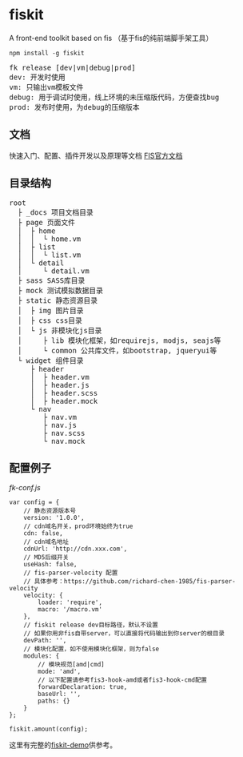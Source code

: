 # fiskit
A front-end toolkit based on fis （基于fis的纯前端脚手架工具）
```
npm install -g fiskit
```
<pre>
fk release [dev|vm|debug|prod]
dev: 开发时使用
vm: 只输出vm模板文件
debug: 用于调试时使用，线上环境的未压缩版代码，方便查找bug
prod: 发布时使用，为debug的压缩版本
</pre>

## 文档

快速入门、配置、插件开发以及原理等文档 [FIS官方文档](http://fis.baidu.com/fis3/docs/beginning/intro.html)


## 目录结构
<pre>
root
  ├ _docs 项目文档目录
  ├ page 页面文件
  │  ├ home
  │  │  └ home.vm
  │  ├ list
  │  │  └ list.vm
  │  └ detail
  │     └ detail.vm
  ├ sass SASS库目录
  ├ mock 测试模拟数据目录
  ├ static 静态资源目录
  │  ├ img 图片目录
  │  ├ css css目录
  │  └ js 非模块化js目录
  │     ├ lib 模块化框架，如requirejs, modjs, seajs等
  │     └ common 公共库文件，如bootstrap, jqueryui等
  └ widget 组件目录
     ├ header
     │  ├ header.vm
     │  ├ header.js
     │  ├ header.scss
     │  ├ header.mock
     └ nav
        ├ nav.vm
        ├ nav.js
        ├ nav.scss
        └ nav.mock
</pre>

## 配置例子

*fk-conf.js*

```
var config = {
	// 静态资源版本号
    version: '1.0.0',
    // cdn域名开关，prod环境始终为true
    cdn: false,
    // cdn域名地址
    cdnUrl: 'http://cdn.xxx.com',
    // MD5后缀开关
    useHash: false,
    // fis-parser-velocity 配置
    // 具体参考：https://github.com/richard-chen-1985/fis-parser-velocity
    velocity: {
        loader: 'require',
        macro: '/macro.vm'
    },
    // fiskit release dev目标路径，默认不设置
    // 如果你用非fis自带server，可以直接将代码输出到你server的根目录
    devPath: '',
    // 模块化配置，如不使用模块化框架，则为false
    modules: {
        // 模块规范[amd|cmd]
        mode: 'amd',
        // 以下配置请参考fis3-hook-amd或者fis3-hook-cmd配置
        forwardDeclaration: true,
        baseUrl: '',
        paths: {}
    }
};

fiskit.amount(config);
```
这里有完整的[fiskit-demo](https://github.com/richard-chen-1985/fiskit-demo)供参考。